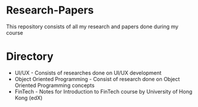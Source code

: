 # Research-Papers
This repository consists of all my research and papers done during my course

# Directory
* UI/UX - Consists of researches done on UI/UX development 
* Object Oriented Programming - Consist of research done on Object Oriented Programming concepts
* FinTech - Notes for Introduction to FinTech course by University of Hong Kong (edX)
